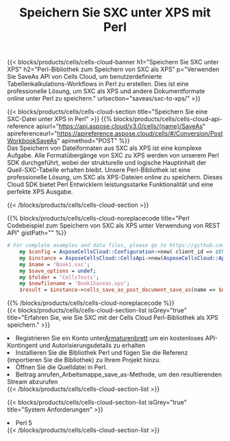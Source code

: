 ﻿---
title:  Speichern Sie SXC unter XPS mit Perl
description:  Verwendung des Cloud SDK Aspose.Cells für Perl zum Speichern der Datei im SXC-Format als Datei im Format XPS.
kwords: Excel, Save SXC as XPS, REST, Perl
howto: How to save SXC as XPS using Aspose.Cells Cloud Perl library.
---
{{< blocks/products/cells/cells-cloud-banner h1="Speichern Sie SXC unter XPS" h2="Perl-Bibliothek zum Speichern von SXC als XPS" p="Verwenden Sie SaveAs API von Cells Cloud, um benutzerdefinierte Tabellenkalkulations-Workflows in Perl zu erstellen. Dies ist eine professionelle Lösung, um SXC als XPS und andere Dokumentformate online unter Perl zu speichern." urlsection="saveas/sxc-to-xps/" >}}

{{< blocks/products/cells/cells-cloud-section title="Speichern Sie eine SXC-Datei unter XPS in Perl" >}}
{{% blocks/products/cells/cells-cloud-api-reference apiurl="https://api.aspose.cloud/v3.0/cells/{name}/SaveAs" apireferenceurl="https://apireference.aspose.cloud/cells/#/Conversion/PostWorkbookSaveAs" apimethod="POST" %}}
<br/>
Das Speichern von Dateiformaten aus SXC als XPS ist eine komplexe Aufgabe. Alle Formatübergänge von SXC zu XPS werden von unserem Perl SDK durchgeführt, wobei der strukturelle und logische Hauptinhalt der Quell-SXC-Tabelle erhalten bleibt. Unsere Perl-Bibliothek ist eine professionelle Lösung, um SXC als XPS-Dateien online zu speichern. Dieses Cloud SDK bietet Perl Entwicklern leistungsstarke Funktionalität und eine perfekte XPS Ausgabe.

{{< /blocks/products/cells/cells-cloud-section >}}

{{% blocks/products/cells/cells-cloud-noreplacecode title="Perl Codebeispiel zum Speichern von SXC als XPS unter Verwendung von REST API" gistPath="" %}}
  
```perl
# For complete examples and data files, please go to https://github.com/aspose-cells-cloud/aspose-cells-cloud-perl/
    my $config = AsposeCellsCloud::Configuration->new( client_id => $ENV{'ProductClientId'}, client_secret => $ENV{'ProductClientSecret'});
    my $instance = AsposeCellsCloud::CellsApi->new(AsposeCellsCloud::ApiClient->new( $config));
    my $name = 'Book1.sxc';
    my $save_options = undef;
    my $folder = 'CellsTests';
    my $newfilename = 'Book1Saveas.xps';
    $result = $instance->cells_save_as_post_document_save_as(name => $name,save_options => $save_options, newfilename => $newfilename, folder => $folder);
```
  
{{% /blocks/products/cells/cells-cloud-noreplacecode %}}
<br/>
{{< blocks/products/cells/cells-cloud-section-list isGrey="true" title="Erfahren Sie, wie Sie SXC mit der Cells Cloud Perl-Bibliothek als XPS speichern." >}}
<li> Registrieren Sie ein Konto unter<a href="https://dashboard.aspose.cloud/">Armaturenbrett</a> um ein kostenloses API-Kontingent und Autorisierungsdetails zu erhalten</li>
<li>Installieren Sie die Bibliothek Perl und fügen Sie die Referenz (importieren Sie die Bibliothek) zu Ihrem Projekt hinzu.</li>
<li>Öffnen Sie die Quelldatei in Perl.</li>
<li>Beitrag anrufen_Arbeitsmappe_save_as-Methode, um den resultierenden Stream abzurufen</li>
{{< /blocks/products/cells/cells-cloud-section-list >}}

{{< blocks/products/cells/cells-cloud-section-list isGrey="true" title="System Anforderungen" >}}
<li>Perl 5</li>
{{< /blocks/products/cells/cells-cloud-section-list >}}
